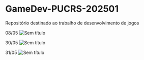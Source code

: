 # GameDev-PUCRS-202501
Repositório destinado ao trabalho de desenvolvimento de jogos

08/05
![Sem título](https://github.com/user-attachments/assets/08901b06-3018-412e-bf86-73d9a5f997c2)

30/05
![Sem título](https://github.com/user-attachments/assets/b939ebc6-3b05-420d-aa79-20629ee4f6e5)

31/05
![Sem título](https://github.com/user-attachments/assets/de5d0f73-91ac-4406-8b55-99bb0122467a)
